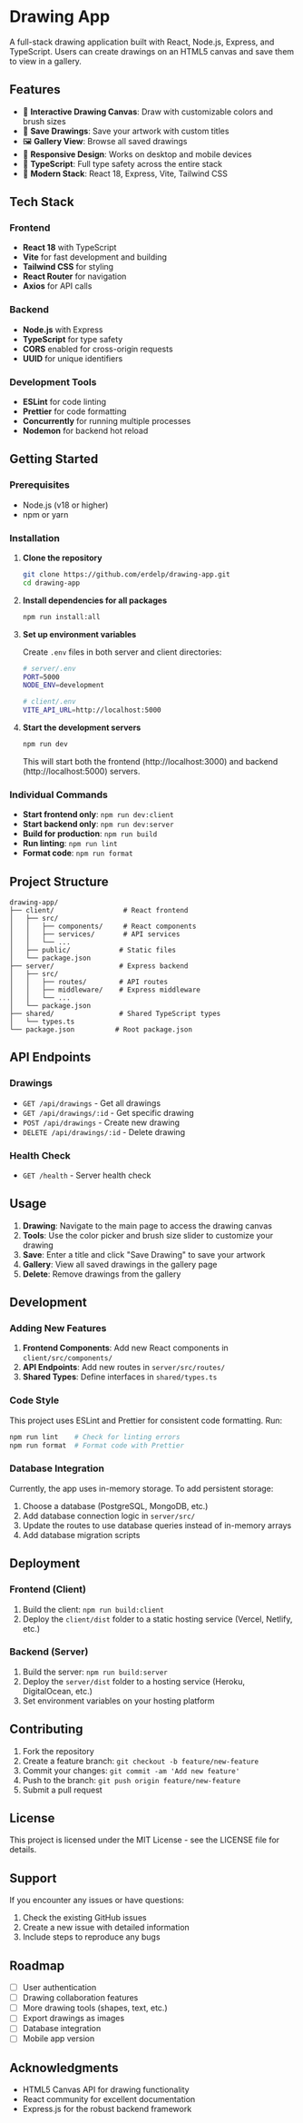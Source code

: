# Drawing App

A full-stack drawing application built with React, Node.js, Express, and TypeScript. Users can create drawings on an HTML5 canvas and save them to view in a gallery.

## Features

- 🎨 **Interactive Drawing Canvas**: Draw with customizable colors and brush sizes
- 💾 **Save Drawings**: Save your artwork with custom titles
- 🖼️ **Gallery View**: Browse all saved drawings
- 🎯 **Responsive Design**: Works on desktop and mobile devices
- 🔧 **TypeScript**: Full type safety across the entire stack
- 🚀 **Modern Stack**: React 18, Express, Vite, Tailwind CSS

## Tech Stack

### Frontend
- **React 18** with TypeScript
- **Vite** for fast development and building
- **Tailwind CSS** for styling
- **React Router** for navigation
- **Axios** for API calls

### Backend
- **Node.js** with Express
- **TypeScript** for type safety
- **CORS** enabled for cross-origin requests
- **UUID** for unique identifiers

### Development Tools
- **ESLint** for code linting
- **Prettier** for code formatting
- **Concurrently** for running multiple processes
- **Nodemon** for backend hot reload

## Getting Started

### Prerequisites

- Node.js (v18 or higher)
- npm or yarn

### Installation

1. **Clone the repository**
   ```bash
   git clone https://github.com/erdelp/drawing-app.git
   cd drawing-app
   ```

2. **Install dependencies for all packages**
   ```bash
   npm run install:all
   ```

3. **Set up environment variables**

   Create `.env` files in both server and client directories:

   ```bash
   # server/.env
   PORT=5000
   NODE_ENV=development

   # client/.env
   VITE_API_URL=http://localhost:5000
   ```

4. **Start the development servers**
   ```bash
   npm run dev
   ```

   This will start both the frontend (http://localhost:3000) and backend (http://localhost:5000) servers.

### Individual Commands

- **Start frontend only**: `npm run dev:client`
- **Start backend only**: `npm run dev:server`
- **Build for production**: `npm run build`
- **Run linting**: `npm run lint`
- **Format code**: `npm run format`

## Project Structure

```
drawing-app/
├── client/                 # React frontend
│   ├── src/
│   │   ├── components/     # React components
│   │   ├── services/       # API services
│   │   └── ...
│   ├── public/            # Static files
│   └── package.json
├── server/                # Express backend
│   ├── src/
│   │   ├── routes/        # API routes
│   │   ├── middleware/    # Express middleware
│   │   └── ...
│   └── package.json
├── shared/                # Shared TypeScript types
│   └── types.ts
└── package.json          # Root package.json
```

## API Endpoints

### Drawings
- `GET /api/drawings` - Get all drawings
- `GET /api/drawings/:id` - Get specific drawing
- `POST /api/drawings` - Create new drawing
- `DELETE /api/drawings/:id` - Delete drawing

### Health Check
- `GET /health` - Server health check

## Usage

1. **Drawing**: Navigate to the main page to access the drawing canvas
2. **Tools**: Use the color picker and brush size slider to customize your drawing
3. **Save**: Enter a title and click "Save Drawing" to save your artwork
4. **Gallery**: View all saved drawings in the gallery page
5. **Delete**: Remove drawings from the gallery

## Development

### Adding New Features

1. **Frontend Components**: Add new React components in `client/src/components/`
2. **API Endpoints**: Add new routes in `server/src/routes/`
3. **Shared Types**: Define interfaces in `shared/types.ts`

### Code Style

This project uses ESLint and Prettier for consistent code formatting. Run:

```bash
npm run lint    # Check for linting errors
npm run format  # Format code with Prettier
```

### Database Integration

Currently, the app uses in-memory storage. To add persistent storage:

1. Choose a database (PostgreSQL, MongoDB, etc.)
2. Add database connection logic in `server/src/`
3. Update the routes to use database queries instead of in-memory arrays
4. Add database migration scripts

## Deployment

### Frontend (Client)
1. Build the client: `npm run build:client`
2. Deploy the `client/dist` folder to a static hosting service (Vercel, Netlify, etc.)

### Backend (Server)
1. Build the server: `npm run build:server`
2. Deploy the `server/dist` folder to a hosting service (Heroku, DigitalOcean, etc.)
3. Set environment variables on your hosting platform

## Contributing

1. Fork the repository
2. Create a feature branch: `git checkout -b feature/new-feature`
3. Commit your changes: `git commit -am 'Add new feature'`
4. Push to the branch: `git push origin feature/new-feature`
5. Submit a pull request

## License

This project is licensed under the MIT License - see the LICENSE file for details.

## Support

If you encounter any issues or have questions:

1. Check the existing GitHub issues
2. Create a new issue with detailed information
3. Include steps to reproduce any bugs

## Roadmap

- [ ] User authentication
- [ ] Drawing collaboration features
- [ ] More drawing tools (shapes, text, etc.)
- [ ] Export drawings as images
- [ ] Database integration
- [ ] Mobile app version

## Acknowledgments

- HTML5 Canvas API for drawing functionality
- React community for excellent documentation
- Express.js for the robust backend framework